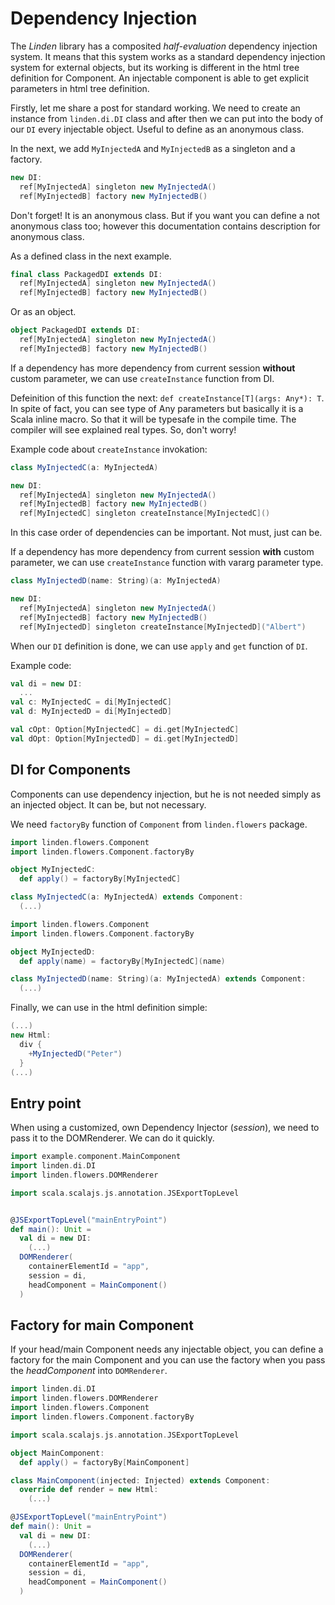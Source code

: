 # Dependency Injection

The *Linden* library has a composited *half-evaluation* dependency injection system. It means that this system works as a standard dependency injection system for external objects, but its working is different in the html tree definition for Component. An injectable component is able to get explicit parameters in html tree definition.

Firstly, let me share a post for standard working. We need to create an instance from `linden.di.DI` class and after then we can put into the body of our `DI` every injectable object. Useful to define as an anonymous class.

In the next, we add `MyInjectedA` and `MyInjectedB` as a singleton and a factory.

``` scala
new DI:
  ref[MyInjectedA] singleton new MyInjectedA()
  ref[MyInjectedB] factory new MyInjectedB()
```

Don't forget! It is an anonymous class. But if you want you can define a not anonymous class too; however this documentation contains description for anonymous class.

As a defined class in the next example.

``` scala
final class PackagedDI extends DI:
  ref[MyInjectedA] singleton new MyInjectedA()
  ref[MyInjectedB] factory new MyInjectedB()
```

Or as an object.

``` scala
object PackagedDI extends DI:
  ref[MyInjectedA] singleton new MyInjectedA()
  ref[MyInjectedB] factory new MyInjectedB()
```

If a dependency has more dependency from current session **without** custom parameter, we can use `createInstance` function from DI.

Defeinition of this function the next: `def createInstance[T](args: Any*): T`. In spite of fact, you can see type of Any parameters but basically it is a Scala inline macro. So that it will be typesafe in the compile time. The compiler will see explained real types. So, don't worry!

Example code about `createInstance` invokation:
``` scala
class MyInjectedC(a: MyInjectedA)

new DI:
  ref[MyInjectedA] singleton new MyInjectedA()
  ref[MyInjectedB] factory new MyInjectedB()
  ref[MyInjectedC] singleton createInstance[MyInjectedC]()
```
In this case order of dependencies can be important. Not must, just can be.

If a dependency has more dependency from current session **with** custom parameter, we can use `createInstance` function with vararg parameter type.

``` scala
class MyInjectedD(name: String)(a: MyInjectedA)

new DI:
  ref[MyInjectedA] singleton new MyInjectedA()
  ref[MyInjectedB] factory new MyInjectedB()
  ref[MyInjectedD] singleton createInstance[MyInjectedD]("Albert")
```
When our `DI` definition is done, we can use `apply` and `get` function of `DI`.

Example code:
``` scala
val di = new DI:
  ...
val c: MyInjectedC = di[MyInjectedC]
val d: MyInjectedD = di[MyInjectedD]

val cOpt: Option[MyInjectedC] = di.get[MyInjectedC]
val dOpt: Option[MyInjectedD] = di.get[MyInjectedD]
```

## DI for Components

Components can use dependency injection, but he is not needed simply as an injected object. It can be, but not necessary.

We need `factoryBy` function of `Component` from `linden.flowers` package.

``` scala
import linden.flowers.Component
import linden.flowers.Component.factoryBy

object MyInjectedC:
  def apply() = factoryBy[MyInjectedC]

class MyInjectedC(a: MyInjectedA) extends Component:
  (...)
```

``` scala
import linden.flowers.Component
import linden.flowers.Component.factoryBy

object MyInjectedD:
  def apply(name) = factoryBy[MyInjectedC](name)

class MyInjectedD(name: String)(a: MyInjectedA) extends Component:
  (...)
```

Finally, we can use in the html definition simple:

``` scala
(...)
new Html:
  div {
    +MyInjectedD("Peter")
  }
(...)
```

## Entry point

When using a customized, own Dependency Injector (*session*), we need to pass it to the DOMRenderer. We can do it quickly.

``` scala
import example.component.MainComponent
import linden.di.DI
import linden.flowers.DOMRenderer

import scala.scalajs.js.annotation.JSExportTopLevel


@JSExportTopLevel("mainEntryPoint")
def main(): Unit =
  val di = new DI:
    (...)
  DOMRenderer(
    containerElementId = "app",
    session = di,
    headComponent = MainComponent()
  )
```

## Factory for main Component

If your head/main Component needs any injectable object, you can define a factory for the main Component and you can use the factory when you pass the *headComponent* into `DOMRenderer`.

``` scala
import linden.di.DI
import linden.flowers.DOMRenderer
import linden.flowers.Component
import linden.flowers.Component.factoryBy

import scala.scalajs.js.annotation.JSExportTopLevel

object MainComponent:
  def apply() = factoryBy[MainComponent]

class MainComponent(injected: Injected) extends Component:
  override def render = new Html:
    (...)

@JSExportTopLevel("mainEntryPoint")
def main(): Unit =
  val di = new DI:
    (...)
  DOMRenderer(
    containerElementId = "app",
    session = di,
    headComponent = MainComponent()
  )
```
